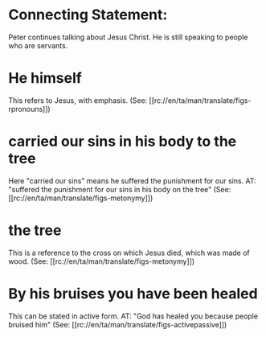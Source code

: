 # Connecting Statement:

Peter continues talking about Jesus Christ. He is still speaking to people who are servants.

# He himself

This refers to Jesus, with emphasis. (See: [[rc://en/ta/man/translate/figs-rpronouns]])

# carried our sins in his body to the tree

Here "carried our sins" means he suffered the punishment for our sins. AT: "suffered the punishment for our sins in his body on the tree" (See: [[rc://en/ta/man/translate/figs-metonymy]])

# the tree

This is a reference to the cross on which Jesus died, which was made of wood. (See: [[rc://en/ta/man/translate/figs-metonymy]])

# By his bruises you have been healed

This can be stated in active form. AT: "God has healed you because people bruised him" (See: [[rc://en/ta/man/translate/figs-activepassive]])

